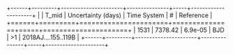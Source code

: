 +------+---------+----------------------+---------------+-----+---------------------+
|      |   T_mid |   Uncertainty (days) | Time System   | #   | Reference           |
+======+=========+======================+===============+=====+=====================+
| 1531 | 7378.42 |              6.9e-05 | BJD           | >1  | 2018AJ....155..119B |
+------+---------+----------------------+---------------+-----+---------------------+